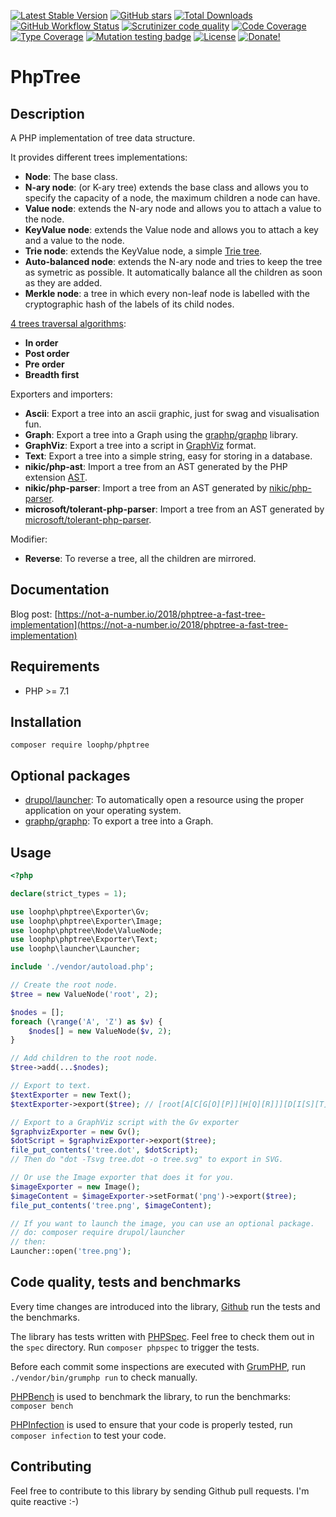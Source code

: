 [![Latest Stable Version](https://img.shields.io/packagist/v/loophp/phptree.svg?style=flat-square)](https://packagist.org/packages/loophp/phptree)
 [![GitHub stars](https://img.shields.io/github/stars/loophp/phptree.svg?style=flat-square)](https://packagist.org/packages/loophp/phptree)
 [![Total Downloads](https://img.shields.io/packagist/dt/loophp/phptree.svg?style=flat-square)](https://packagist.org/packages/loophp/phptree)
 [![GitHub Workflow Status](https://img.shields.io/github/workflow/status/loophp/phptree/Continuous%20Integration?style=flat-square)](https://github.com/loophp/phptree/actions)
 [![Scrutinizer code quality](https://img.shields.io/scrutinizer/quality/g/loophp/phptree/master.svg?style=flat-square)](https://scrutinizer-ci.com/g/loophp/phptree/?branch=master)
 [![Code Coverage](https://img.shields.io/scrutinizer/coverage/g/loophp/phptree/master.svg?style=flat-square)](https://scrutinizer-ci.com/g/loophp/phptree/?branch=master)
 [![Type Coverage](https://shepherd.dev/github/loophp/phptree/coverage.svg)](https://shepherd.dev/github/loophp/phptree)
 [![Mutation testing badge](https://badge.stryker-mutator.io/github.com/loophp/phptree/master)](https://stryker-mutator.github.io)
 [![License](https://img.shields.io/packagist/l/loophp/phptree.svg?style=flat-square)](https://packagist.org/packages/loophp/phptree)
 [![Donate!](https://img.shields.io/badge/Donate-Paypal-brightgreen.svg?style=flat-square)](https://paypal.me/loophp)
 
# PhpTree

## Description

A PHP implementation of tree data structure.

It provides different trees implementations:
* **Node**: The base class.
* **N-ary node**: (or K-ary tree) extends the base class and allows you to specify the capacity of a node, the maximum children a node can have.
* **Value node**: extends the N-ary node and allows you to attach a value to the node.
* **KeyValue node**: extends the Value node and allows you to attach a key and a value to the node.
* **Trie node**: extends the KeyValue node, a simple [Trie tree](https://en.wikipedia.org/wiki/Trie).
* **Auto-balanced node**: extends the N-ary node and tries to keep the tree as symetric as possible. It automatically balance all the children as soon as they are added.
* **Merkle node**: a tree in which every non-leaf node is labelled with the cryptographic hash of the labels of its child nodes.

[4 trees traversal algorithms](https://en.wikipedia.org/wiki/Tree_traversal):
* **In order**
* **Post order**
* **Pre order**
* **Breadth first**

Exporters and importers:
* **Ascii**: Export a tree into an ascii graphic, just for swag and visualisation fun.
* **Graph**: Export a tree into a Graph using the [graphp/graphp](https://github.com/graphp/graph) library.
* **GraphViz**: Export a tree into a script in [GraphViz](http://www.graphviz.org/) format.
* **Text**: Export a tree into a simple string, easy for storing in a database.
* **nikic/php-ast**: Import a tree from an AST generated by the PHP extension [AST](https://github.com/nikic/php-ast).
* **nikic/php-parser**: Import a tree from an AST generated by [nikic/php-parser](https://github.com/nikic/php-parser).
* **microsoft/tolerant-php-parser**: Import a tree from an AST generated by [microsoft/tolerant-php-parser](https://github.com/microsoft/tolerant-php-parser).

Modifier:
* **Reverse**: To reverse a tree, all the children are mirrored.

## Documentation

Blog post: [https://not-a-number.io/2018/phptree-a-fast-tree-implementation](https://not-a-number.io/2018/phptree-a-fast-tree-implementation)

## Requirements

* PHP >= 7.1

## Installation

```composer require loophp/phptree```

## Optional packages

* [drupol/launcher](https://github.com/drupol/launcher): To automatically open a resource using the proper application on your operating system.
* [graphp/graphp](https://github.com/graphp/graph): To export a tree into a Graph.

## Usage

```php
<?php

declare(strict_types = 1);

use loophp\phptree\Exporter\Gv;
use loophp\phptree\Exporter\Image;
use loophp\phptree\Node\ValueNode;
use loophp\phptree\Exporter\Text;
use loophp\launcher\Launcher;

include './vendor/autoload.php';

// Create the root node.
$tree = new ValueNode('root', 2);

$nodes = [];
foreach (\range('A', 'Z') as $v) {
    $nodes[] = new ValueNode($v, 2);
}

// Add children to the root node.
$tree->add(...$nodes);

// Export to text.
$textExporter = new Text();
$textExporter->export($tree); // [root[A[C[G[O][P]][H[Q][R]]][D[I[S][T]][J[U][V]]]][B[E[K[W][X]][L[Y][Z]]][F[M][N]]]]⏎

// Export to a GraphViz script with the Gv exporter
$graphvizExporter = new Gv();
$dotScript = $graphvizExporter->export($tree);
file_put_contents('tree.dot', $dotScript);
// Then do "dot -Tsvg tree.dot -o tree.svg" to export in SVG.

// Or use the Image exporter that does it for you.
$imageExporter = new Image();
$imageContent = $imageExporter->setFormat('png')->export($tree);
file_put_contents('tree.png', $imageContent);

// If you want to launch the image, you can use an optional package.
// do: composer require drupol/launcher
// then:
Launcher::open('tree.png');
```

## Code quality, tests and benchmarks

Every time changes are introduced into the library, [Github](https://github.com/loophp/phptree/actions) run the tests and the benchmarks.

The library has tests written with [PHPSpec](http://www.phpspec.net/).
Feel free to check them out in the `spec` directory. Run `composer phpspec` to trigger the tests.

Before each commit some inspections are executed with [GrumPHP](https://github.com/phpro/grumphp), run `./vendor/bin/grumphp run` to check manually.

[PHPBench](https://github.com/phpbench/phpbench) is used to benchmark the library, to run the benchmarks: `composer bench`

[PHPInfection](https://github.com/infection/infection) is used to ensure that your code is properly tested, run `composer infection` to test your code.

## Contributing

Feel free to contribute to this library by sending Github pull requests. I'm quite reactive :-)
